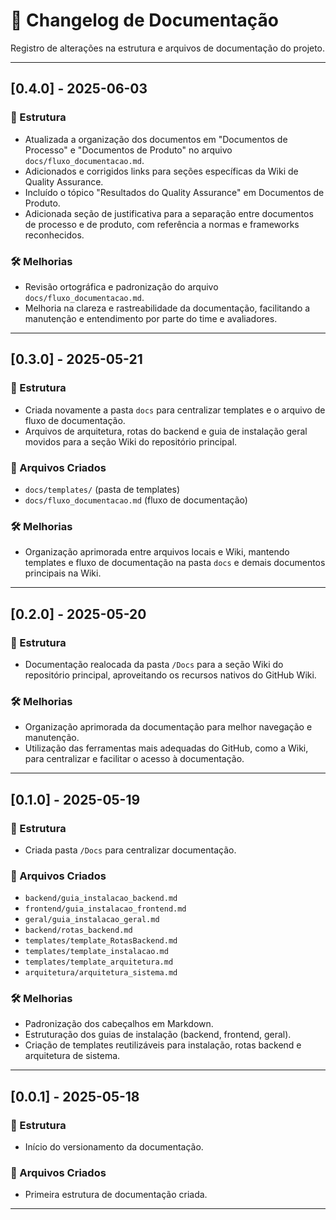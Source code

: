 # 📄 Changelog de Documentação

Registro de alterações na estrutura e arquivos de documentação do projeto.

---

## [0.4.0] - 2025-06-03

### 📂 Estrutura
- Atualizada a organização dos documentos em "Documentos de Processo" e "Documentos de Produto" no arquivo `docs/fluxo_documentacao.md`.
- Adicionados e corrigidos links para seções específicas da Wiki de Quality Assurance.
- Incluído o tópico "Resultados do Quality Assurance" em Documentos de Produto.
- Adicionada seção de justificativa para a separação entre documentos de processo e de produto, com referência a normas e frameworks reconhecidos.

### 🛠️ Melhorias
- Revisão ortográfica e padronização do arquivo `docs/fluxo_documentacao.md`.
- Melhoria na clareza e rastreabilidade da documentação, facilitando a manutenção e entendimento por parte do time e avaliadores.

---

## [0.3.0] - 2025-05-21

### 📂 Estrutura
- Criada novamente a pasta `docs` para centralizar templates e o arquivo de fluxo de documentação.
- Arquivos de arquitetura, rotas do backend e guia de instalação geral movidos para a seção Wiki do repositório principal.

### 📝 Arquivos Criados
- `docs/templates/` (pasta de templates)
- `docs/fluxo_documentacao.md` (fluxo de documentação)

### 🛠️ Melhorias
- Organização aprimorada entre arquivos locais e Wiki, mantendo templates e fluxo de documentação na pasta `docs` e demais documentos principais na Wiki.

---

## [0.2.0] - 2025-05-20

### 📂 Estrutura
- Documentação realocada da pasta `/Docs` para a seção Wiki do repositório principal, aproveitando os recursos nativos do GitHub Wiki.


### 🛠️ Melhorias
- Organização aprimorada da documentação para melhor navegação e manutenção.
- Utilização das ferramentas mais adequadas do GitHub, como a Wiki, para centralizar e facilitar o acesso à documentação.

---

## [0.1.0] - 2025-05-19

### 📂 Estrutura
- Criada pasta `/Docs` para centralizar documentação.

### 📝 Arquivos Criados
- `backend/guia_instalacao_backend.md`
- `frontend/guia_instalacao_frontend.md`
- `geral/guia_instalacao_geral.md`
- `backend/rotas_backend.md`
- `templates/template_RotasBackend.md`
- `templates/template_instalacao.md`
- `templates/template_arquitetura.md`
- `arquitetura/arquitetura_sistema.md`

### 🛠️ Melhorias
- Padronização dos cabeçalhos em Markdown.
- Estruturação dos guias de instalação (backend, frontend, geral).
- Criação de templates reutilizáveis para instalação, rotas backend e arquitetura de sistema.


---

## [0.0.1] - 2025-05-18

### 📂 Estrutura
- Início do versionamento da documentação.

### 📝 Arquivos Criados
- Primeira estrutura de documentação criada.

---